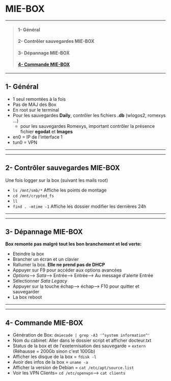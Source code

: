 # **MIE-BOX**
______
>#### 1- Général
>#### 2- Contrôler sauvegardes MIE-BOX
>#### 3- Dépannage MIE-BOX
>#### [4- Commande MIE-BOX]()
_____
## **1- Général**
- 1 seul remontées à la fois
- Pas de MAJ des Box
- En root sur le terminal
- Pour les sauvegardes **Daily**, contrôler les fichiers **.db** (wlogos2, romexys ...)
  - pour les sauvegardes Romexys, important contrôler la présence fichier **egodat** et **Images**
- en0 = IP de l'interface 1
- tun0 = VPN

______
______

## **2- Contrôler sauvegardes MIE-BOX**
Une fois logger sur la box (suivant les mails root)
- `ls /mnt/smb/*` Affiche les points de montage
- `cd /mnt/crypted_fs`
- `ll`
- `find . -mtime -1` Affiche les dossier modifier les dernières 24h
_____
_____

## **3- Dépannage MIE-BOX**
**Box remonte pas malgré tout les bon branchement et led verte:**
- Eteindre la box
- Brancher un écran et un clavier
- Rallumer la box. **Elle ne prend pas de DHCP**
- Appuyer sur F9 pour accéder aux options avancées
- _Options_--> _Sata_--> Entrée--> Entrée--> Au message d'alerte Entrée
- Sélectionner _Sata Legacy_
- Appuyer sur la touche échap--> échap--> F10 pour quitter et sauvegarder
- La box reboot
____
____

## **4- Commande MIE-BOX**
- Génération de Box: `dmiecode | grep -A3 '^system information^'`
- Nom du cabinet: Aller dans le dossier script et afficher docteur.txt
- Status de la box et de l'exeternisation des sauvegarde = `extern` (Réhausse = 200Gb sinon c'est 100Gb)
- Afficher les disque de la box = `fdisk -l`
- Avoir des infos de la box = `uname -a`
- Afficher la version de Debian = `cat /etc/apt/source.list`
- Voir les VPN Clients= `cd /etc/openvpn`--> `cat clients`
  

